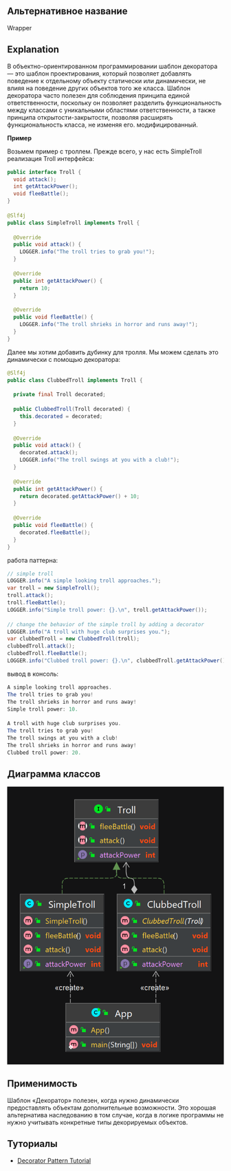 
## Альтернативное название 

Wrapper

## Explanation



В объектно-ориентированном программировании шаблон декоратора — это шаблон проектирования, который позволяет добавлять поведение к отдельному объекту статически или динамически, не влияя на поведение других объектов того же класса. Шаблон декоратора часто полезен для соблюдения принципа единой ответственности, поскольку он позволяет разделить функциональность между классами с уникальными областями ответственности, а также принципа открытости-закрытости, позволяя расширять функциональность класса, не изменяя его. модифицированный.

**Пример**

Возьмем пример с троллем. Прежде всего, у нас есть SimpleTroll реализация Troll интерфейса:

```java
public interface Troll {
  void attack();
  int getAttackPower();
  void fleeBattle();
}

@Slf4j
public class SimpleTroll implements Troll {

  @Override
  public void attack() {
    LOGGER.info("The troll tries to grab you!");
  }

  @Override
  public int getAttackPower() {
    return 10;
  }

  @Override
  public void fleeBattle() {
    LOGGER.info("The troll shrieks in horror and runs away!");
  }
}
```

Далее мы хотим добавить дубинку для тролля. Мы можем сделать это динамически с помощью декоратора:
```java
@Slf4j
public class ClubbedTroll implements Troll {

  private final Troll decorated;

  public ClubbedTroll(Troll decorated) {
    this.decorated = decorated;
  }

  @Override
  public void attack() {
    decorated.attack();
    LOGGER.info("The troll swings at you with a club!");
  }

  @Override
  public int getAttackPower() {
    return decorated.getAttackPower() + 10;
  }

  @Override
  public void fleeBattle() {
    decorated.fleeBattle();
  }
}
```

работа паттерна:

```java
// simple troll
LOGGER.info("A simple looking troll approaches.");
var troll = new SimpleTroll();
troll.attack();
troll.fleeBattle();
LOGGER.info("Simple troll power: {}.\n", troll.getAttackPower());

// change the behavior of the simple troll by adding a decorator
LOGGER.info("A troll with huge club surprises you.");
var clubbedTroll = new ClubbedTroll(troll);
clubbedTroll.attack();
clubbedTroll.fleeBattle();
LOGGER.info("Clubbed troll power: {}.\n", clubbedTroll.getAttackPower());
```

вывод в консоль:

```java
A simple looking troll approaches.
The troll tries to grab you!
The troll shrieks in horror and runs away!
Simple troll power: 10.

A troll with huge club surprises you.
The troll tries to grab you!
The troll swings at you with a club!
The troll shrieks in horror and runs away!
Clubbed troll power: 20.
```

## Диаграмма классов

![alt text](../../resources/decorator/decorator.png "Decorator pattern class diagram")

## Применимость

Шаблон «Декоратор» полезен, когда нужно динамически предоставлять объектам дополнительные возможности. Это хорошая альтернатива наследованию в том случае, когда в логике программы не нужно учитывать конкретные типы декорируемых объектов.

## Туториалы

* [Decorator Pattern Tutorial](https://www.journaldev.com/1540/decorator-design-pattern-in-java-example)
